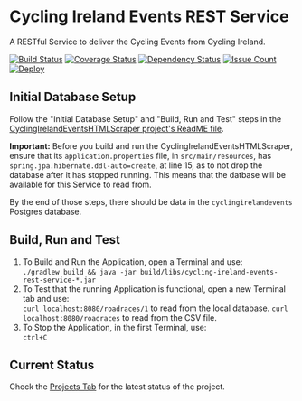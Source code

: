 # Cycling Ireland Events REST Service

A RESTful Service to deliver the Cycling Events from Cycling Ireland.

[![Build Status](https://travis-ci.org/lukegjpotter/cycling-ireland-events-rest-service.svg?branch=master)](https://travis-ci.org/lukegjpotter/cycling-ireland-events-rest-service)
[![Coverage Status](https://coveralls.io/repos/github/lukegjpotter/cycling-ireland-events-rest-service/badge.svg?branch=master)](https://coveralls.io/github/lukegjpotter/cycling-ireland-events-rest-service?branch=master)
[![Dependency Status](https://www.versioneye.com/user/projects/59f44a6015f0d71f1ecba497/badge.svg)](https://www.versioneye.com/user/projects/59f44a6015f0d71f1ecba497)
[![Issue Count](https://codeclimate.com/github/lukegjpotter/cycling-ireland-events-rest-service/badges/issue_count.svg)](https://codeclimate.com/github/lukegjpotter/cycling-ireland-events-rest-service)
[![Deploy](https://www.herokucdn.com/deploy/button.png)](https://heroku.com/deploy)

## Initial Database Setup

Follow the "Initial Database Setup" and "Build, Run and Test" steps in the 
[CyclingIrelandEventsHTMLScraper project's ReadME file](https://github.com/lukegjpotter/cycling-ireland-events-html-scraper/blob/master/README.md).

**Important:** Before you build and run the CyclingIrelandEventsHTMLScraper, ensure that its `application.properties` file, in `src/main/resources`, has `spring.jpa.hibernate.ddl-auto=create`, at line 15, as to not drop the database after it has stopped running. This means that the datbase will be available for this Service to read from.

By the end of those steps, there should be data in the `cyclingirelandevents`
Postgres database.

## Build, Run and Test

1. To Build and Run the Application, open a Terminal and use:  
   `./gradlew build && java -jar build/libs/cycling-ireland-events-rest-service-*.jar`
1. To Test that the running Application is functional, open a new Terminal tab
   and use:  
   `curl localhost:8080/roadraces/1` to read from the local database.
   `curl localhost:8080/roadraces` to read from the CSV file.
1. To Stop the Application, in the first Terminal, use:  
   `ctrl+C`


## Current Status

Check the [Projects Tab](https://github.com/lukegjpotter/cycling-ireland-events-rest-service/projects) for the latest status of the project.
